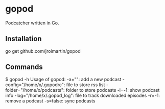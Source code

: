 gopod
=====
Podcatcher written in Go.

Installation
------------
go get github.com/jroimartin/gopod

Commands
--------
$ gopod -h
Usage of gopod:
  -a="": add a new podcast
  -config="/home/x/.gopodrc": file to store rss list
  -folder="/home/x/podcasts": folder to store podcasts
  -i=-1: show podcast info
  -log="/home/x/.gopod\_log": file to track downloaded episodes
  -r=-1: remove a podcast
  -s=false: sync podcasts
